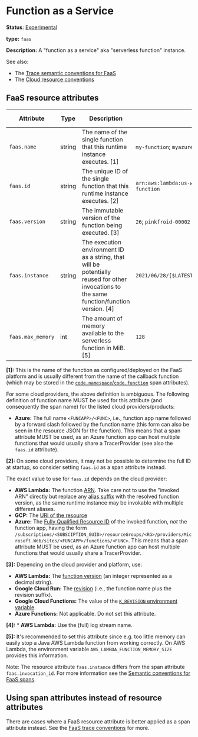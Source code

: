 # Function as a Service

**Status**: [Experimental](../../document-status.md)

**type:** `faas`

**Description:** A "function as a service" aka "serverless function" instance.

See also:

- The [Trace semantic conventions for FaaS](../../trace/semantic_conventions/faas.md)
- The [Cloud resource conventions](cloud.md)

## FaaS resource attributes

<!-- semconv faas_resource -->
| Attribute  | Type | Description  | Examples  | Requirement Level |
|---|---|---|---|---|
| `faas.name` | string | The name of the single function that this runtime instance executes. [1] | `my-function`; `myazurefunctionapp/some-function-name` | Required |
| `faas.id` | string | The unique ID of the single function that this runtime instance executes. [2] | `arn:aws:lambda:us-west-2:123456789012:function:my-function` | Recommended |
| `faas.version` | string | The immutable version of the function being executed. [3] | `26`; `pinkfroid-00002` | Recommended |
| `faas.instance` | string | The execution environment ID as a string, that will be potentially reused for other invocations to the same function/function version. [4] | `2021/06/28/[$LATEST]2f399eb14537447da05ab2a2e39309de` | Recommended |
| `faas.max_memory` | int | The amount of memory available to the serverless function in MiB. [5] | `128` | Recommended |

**[1]:** This is the name of the function as configured/deployed on the FaaS
platform and is usually different from the name of the callback
function (which may be stored in the
[`code.namespace`/`code.function`](../../trace/semantic_conventions/span-general.md#source-code-attributes)
span attributes).

For some cloud providers, the above definition is ambiguous. The following
definition of function name MUST be used for this attribute
(and consequently the span name) for the listed cloud providers/products:

* **Azure:**  The full name `<FUNCAPP>/<FUNC>`, i.e., function app name
  followed by a forward slash followed by the function name (this form
  can also be seen in the resource JSON for the function).
  This means that a span attribute MUST be used, as an Azure function
  app can host multiple functions that would usually share
  a TracerProvider (see also the `faas.id` attribute).

**[2]:** On some cloud providers, it may not be possible to determine the full ID at startup,
so consider setting `faas.id` as a span attribute instead.

The exact value to use for `faas.id` depends on the cloud provider:

* **AWS Lambda:** The function [ARN](https://docs.aws.amazon.com/general/latest/gr/aws-arns-and-namespaces.html).
  Take care not to use the "invoked ARN" directly but replace any
  [alias suffix](https://docs.aws.amazon.com/lambda/latest/dg/configuration-aliases.html)
  with the resolved function version, as the same runtime instance may be invokable with
  multiple different aliases.
* **GCP:** The [URI of the resource](https://cloud.google.com/iam/docs/full-resource-names)
* **Azure:** The [Fully Qualified Resource ID](https://docs.microsoft.com/en-us/rest/api/resources/resources/get-by-id) of the invoked function,
  *not* the function app, having the form
  `/subscriptions/<SUBSCIPTION_GUID>/resourceGroups/<RG>/providers/Microsoft.Web/sites/<FUNCAPP>/functions/<FUNC>`.
  This means that a span attribute MUST be used, as an Azure function app can host multiple functions that would usually share
  a TracerProvider.

**[3]:** Depending on the cloud provider and platform, use:

* **AWS Lambda:** The [function version](https://docs.aws.amazon.com/lambda/latest/dg/configuration-versions.html)
  (an integer represented as a decimal string).
* **Google Cloud Run:** The [revision](https://cloud.google.com/run/docs/managing/revisions)
  (i.e., the function name plus the revision suffix).
* **Google Cloud Functions:** The value of the
  [`K_REVISION` environment variable](https://cloud.google.com/functions/docs/env-var#runtime_environment_variables_set_automatically).
* **Azure Functions:** Not applicable. Do not set this attribute.

**[4]:** * **AWS Lambda:** Use the (full) log stream name.

**[5]:** It's recommended to set this attribute since e.g. too little memory can easily stop a Java AWS Lambda function from working correctly. On AWS Lambda, the environment variable `AWS_LAMBDA_FUNCTION_MEMORY_SIZE` provides this information.
<!-- endsemconv -->

Note: The resource attribute `faas.instance` differs from the span attribute `faas.invocation_id`. For more information see the [Semantic conventions for FaaS spans](../../trace/semantic_conventions/faas.md#difference-between-invocation-and-instance).

## Using span attributes instead of resource attributes

There are cases where a FaaS resource attribute is better applied as a span
attribute instead.
See the [FaaS trace conventions](../../trace/semantic_conventions/faas.md) for more.
